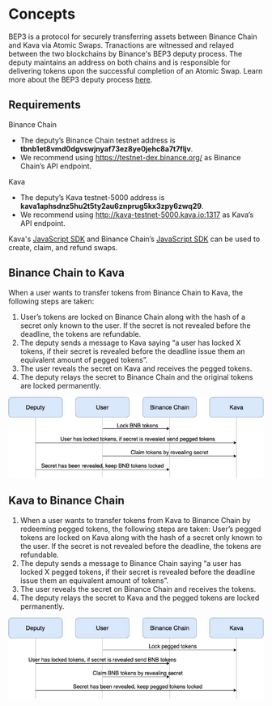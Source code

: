 # Concepts

 BEP3 is a protocol for securely transferring assets between Binance Chain and Kava via Atomic Swaps. Tranactions are witnessed and relayed between the two blockchains by Binance's BEP3 deputy process. The deputy maintains an address on both chains and is responsible for delivering tokens upon the successful completion of an Atomic Swap. Learn more about the BEP3 deputy process [here](https://github.com/binance-chain/bep3-deputy).

## Requirements
Binance Chain
- The deputy’s Binance Chain testnet address is **tbnb1et8vmd0dgvswjnyaf73ez8ye0jehc8a7t7fljv**.
- We recommend using https://testnet-dex.binance.org/ as Binance Chain’s API endpoint.

Kava
- The deputy’s Kava testnet-5000 address is **kava1aphsdnz5hu2t5ty2au6znprug5kx3zpy6zwq29**.
- We recommend using http://kava-testnet-5000.kava.io:1317 as Kava’s API endpoint.

Kava's [JavaScript SDK](https://github.com/Kava-Labs/javascript-sdk) and Binance Chain’s [JavaScript SDK](https://github.com/binance-chain/javascript-sdk) can be used to create, claim, and refund swaps.

## Binance Chain to Kava

When a user wants to transfer tokens from Binance Chain to Kava, the following steps are taken:
1. User’s tokens are locked on Binance Chain along with the hash of a secret only known to the user. If the secret is not revealed before the deadline, the tokens are refundable.
2. The deputy sends a message to Kava saying “a user has locked X tokens, if their secret is revealed before the deadline issue them an equivalent amount of pegged tokens”.
3. The user reveals the secret on Kava and receives the pegged tokens.
4. The deputy relays the secret to Binance Chain and the original tokens are locked permanently.   


![Binance Chain to Kava Diagram](./diagrams/BEP3_binance_chain_to_kava.jpg)

## Kava to Binance Chain
1. When a user wants to transfer tokens from Kava to Binance Chain by redeeming pegged tokens, the following steps are taken:
User’s pegged tokens are locked on Kava along with the hash of a secret only known to the user. If the secret is not revealed before the deadline, the tokens are refundable.
2. The deputy sends a message to Binance Chain saying “a user has locked X pegged tokens, if their secret is revealed before the deadline issue them an equivalent amount of tokens”.
3. The user reveals the secret on Binance Chain and receives the tokens.
4. The deputy relays the secret to Kava and the pegged tokens are locked permanently.   


![Kava to Binance Chain Diagram](./diagrams/BEP3_kava_to_binance_chain.jpg)

